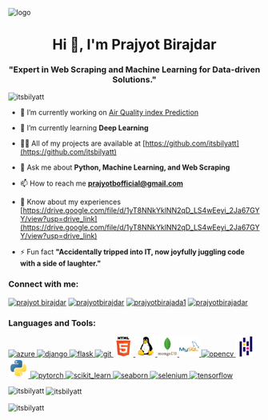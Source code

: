 ![logo](https://github.com/itsbilyatt/data_science_project/assets/106489353/ad8864fc-da24-4bea-9cc1-c65fc3bba4e0)
<h1 align="center">Hi 👋, I'm Prajyot Birajdar</h1>
<h3 align="center">"Expert in Web Scraping and Machine Learning for Data-driven Solutions."</h3>

<p align="left"> <img src="https://komarev.com/ghpvc/?username=itsbilyatt&label=Profile%20views&color=0e75b6&style=flat" alt="itsbilyatt" /> </p>

- 🔭 I’m currently working on [Air Quality index Prediction](https://github.com/users/itsbilyatt/projects/5)

- 🌱 I’m currently learning **Deep Learning**

- 👨‍💻 All of my projects are available at [https://github.com/itsbilyatt](https://github.com/itsbilyatt)

- 💬 Ask me about **Python, Machine Learning, and Web Scraping**

- 📫 How to reach me **prajyotbofficial@gmail.com**

- 📄 Know about my experiences [https://drive.google.com/file/d/1yT8NNkYklNN2qD_LS4wEeyi_2Ja67GYY/view?usp=drive_link](https://drive.google.com/file/d/1yT8NNkYklNN2qD_LS4wEeyi_2Ja67GYY/view?usp=drive_link)

- ⚡ Fun fact **"Accidentally tripped into IT, now joyfully juggling code with a side of laughter."**

<h3 align="left">Connect with me:</h3>
<p align="left">
<a href="https://linkedin.com/in/prajyot birajdar" target="blank"><img align="center" src="https://raw.githubusercontent.com/rahuldkjain/github-profile-readme-generator/master/src/images/icons/Social/linked-in-alt.svg" alt="prajyot birajdar" height="30" width="40" /></a>
<a href="https://kaggle.com/prajyotbirajdar" target="blank"><img align="center" src="https://raw.githubusercontent.com/rahuldkjain/github-profile-readme-generator/master/src/images/icons/Social/kaggle.svg" alt="prajyotbirajdar" height="30" width="40" /></a>
<a href="https://www.hackerrank.com/prajyotbirajada1" target="blank"><img align="center" src="https://raw.githubusercontent.com/rahuldkjain/github-profile-readme-generator/master/src/images/icons/Social/hackerrank.svg" alt="prajyotbirajada1" height="30" width="40" /></a>
<a href="https://www.leetcode.com/prajyotbirajadar" target="blank"><img align="center" src="https://raw.githubusercontent.com/rahuldkjain/github-profile-readme-generator/master/src/images/icons/Social/leet-code.svg" alt="prajyotbirajadar" height="30" width="40" /></a>
</p>

<h3 align="left">Languages and Tools:</h3>
<p align="left"> <a href="https://azure.microsoft.com/en-in/" target="_blank" rel="noreferrer"> <img src="https://www.vectorlogo.zone/logos/microsoft_azure/microsoft_azure-icon.svg" alt="azure" width="40" height="40"/> </a> <a href="https://www.djangoproject.com/" target="_blank" rel="noreferrer"> <img src="https://cdn.worldvectorlogo.com/logos/django.svg" alt="django" width="40" height="40"/> </a> <a href="https://flask.palletsprojects.com/" target="_blank" rel="noreferrer"> <img src="https://www.vectorlogo.zone/logos/pocoo_flask/pocoo_flask-icon.svg" alt="flask" width="40" height="40"/> </a> <a href="https://git-scm.com/" target="_blank" rel="noreferrer"> <img src="https://www.vectorlogo.zone/logos/git-scm/git-scm-icon.svg" alt="git" width="40" height="40"/> </a> <a href="https://www.w3.org/html/" target="_blank" rel="noreferrer"> <img src="https://raw.githubusercontent.com/devicons/devicon/master/icons/html5/html5-original-wordmark.svg" alt="html5" width="40" height="40"/> </a> <a href="https://www.linux.org/" target="_blank" rel="noreferrer"> <img src="https://raw.githubusercontent.com/devicons/devicon/master/icons/linux/linux-original.svg" alt="linux" width="40" height="40"/> </a> <a href="https://www.mongodb.com/" target="_blank" rel="noreferrer"> <img src="https://raw.githubusercontent.com/devicons/devicon/master/icons/mongodb/mongodb-original-wordmark.svg" alt="mongodb" width="40" height="40"/> </a> <a href="https://www.mysql.com/" target="_blank" rel="noreferrer"> <img src="https://raw.githubusercontent.com/devicons/devicon/master/icons/mysql/mysql-original-wordmark.svg" alt="mysql" width="40" height="40"/> </a> <a href="https://opencv.org/" target="_blank" rel="noreferrer"> <img src="https://www.vectorlogo.zone/logos/opencv/opencv-icon.svg" alt="opencv" width="40" height="40"/> </a> <a href="https://pandas.pydata.org/" target="_blank" rel="noreferrer"> <img src="https://raw.githubusercontent.com/devicons/devicon/2ae2a900d2f041da66e950e4d48052658d850630/icons/pandas/pandas-original.svg" alt="pandas" width="40" height="40"/> </a> <a href="https://www.python.org" target="_blank" rel="noreferrer"> <img src="https://raw.githubusercontent.com/devicons/devicon/master/icons/python/python-original.svg" alt="python" width="40" height="40"/> </a> <a href="https://pytorch.org/" target="_blank" rel="noreferrer"> <img src="https://www.vectorlogo.zone/logos/pytorch/pytorch-icon.svg" alt="pytorch" width="40" height="40"/> </a> <a href="https://scikit-learn.org/" target="_blank" rel="noreferrer"> <img src="https://upload.wikimedia.org/wikipedia/commons/0/05/Scikit_learn_logo_small.svg" alt="scikit_learn" width="40" height="40"/> </a> <a href="https://seaborn.pydata.org/" target="_blank" rel="noreferrer"> <img src="https://seaborn.pydata.org/_images/logo-mark-lightbg.svg" alt="seaborn" width="40" height="40"/> </a> <a href="https://www.selenium.dev" target="_blank" rel="noreferrer"> <img src="https://raw.githubusercontent.com/detain/svg-logos/780f25886640cef088af994181646db2f6b1a3f8/svg/selenium-logo.svg" alt="selenium" width="40" height="40"/> </a> <a href="https://www.tensorflow.org" target="_blank" rel="noreferrer"> <img src="https://www.vectorlogo.zone/logos/tensorflow/tensorflow-icon.svg" alt="tensorflow" width="40" height="40"/> </a> </p>

<p><img align="left" src="https://github-readme-stats.vercel.app/api/top-langs?username=itsbilyatt&show_icons=true&locale=en&layout=compact" alt="itsbilyatt" /></p>

<p>&nbsp;<img align="center" src="https://github-readme-stats.vercel.app/api?username=itsbilyatt&show_icons=true&locale=en" alt="itsbilyatt" /></p>

<p><img align="center" src="https://github-readme-streak-stats.herokuapp.com/?user=itsbilyatt&" alt="itsbilyatt" /></p>
